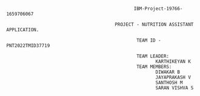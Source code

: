                                                    IBM-Project-19766-1659706067
                                                          
                                            PROJECT - NUTRITION ASSISTANT APPLICATION.
                                                
                                                    TEAM ID - PNT2022TMID37719
                                                            
                                                    TEAM LEADER:
                                                           KARTHIKEYAN K
                                                    TEAM MEMBERS:
                                                           DIWAKAR B
                                                           JAYAPRAKASH V
                                                           SANTHOSH M
                                                           SARAN VISHVA S

                                                              

